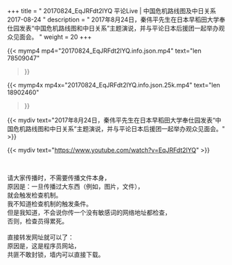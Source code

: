 +++
title = " 20170824_EqJRFdt2lYQ 平论Live | 中国危机路线图及中日关系 2017-08-24 "
description = " 2017年8月24日，秦伟平先生在日本早稻田大学奉仕园发表“中国危机路线图和中日关系”主题演说，并与平论日本后援团一起举办观众见面会。 "
weight = 20
+++

{{< mymp4 mp4="20170824_EqJRFdt2lYQ.info.json.mp4" 
text="len 78509047"
>}}

{{< mymp4x  mp4x="20170824_EqJRFdt2lYQ.info.json.25k.mp4"
text="len 18902460"
>}}


{{< mydiv text="2017年8月24日，秦伟平先生在日本早稻田大学奉仕园发表“中国危机路线图和中日关系”主题演说，并与平论日本后援团一起举办观众见面会。" >}}
<br>

{{< mydiv text="https://www.youtube.com/watch?v=EqJRFdt2lYQ" >}}


<br>

请大家传播时，不需要传播文件本身，<br>
原因是：一旦传播过大东西（例如，图片，文件），<br>
就会触发检查机制。<br>
我不知道检查机制的触发条件。<br>
但是我知道，不会说你传一个没有敏感词的网络地址都检查，<br>
否则，检查员得累死。<br><br>
直接转发网址就可以了：<br>
原因是，这是程序员网站，<br>
共匪不敢封锁，墙内可以直接下载。


